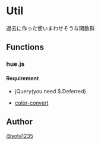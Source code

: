 Util
====

過去に作った使いまわせそうな関数群

## Functions

### hue.js

#### Requirement

* jQuery(you need $.Deferred)

* [color-convert](https://github.com/harthur/color-convert/tree/gh-pages)

## Author

[@sota1235](https://github.com/sota1235)
